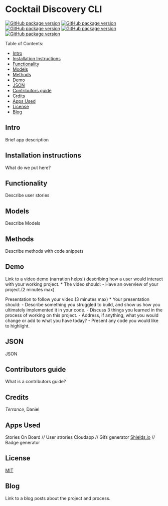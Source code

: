 # Cocktail Discovery CLI

[![GitHub package version](https://img.shields.io/badge/Version-0.0.1-brightgreen.svg)](https://github.com/jaytix/module-one-final-project-guidelines-web-121117/tree/oleg)
[![GitHub package version](https://img.shields.io/badge/License-MIT-brightgreen.svg)](https://creativecommons.org/licenses/by/4.0/)
[![GitHub package version](https://img.shields.io/badge/School-Flatiron%20School-brightgreen.svg)](https://flatironschool.com/)
[![GitHub package version](https://img.shields.io/badge/Class-web--121117-brightgreen.svg)](https://github.com/jaytix/module-one-final-project-guidelines-web-121117/tree/oleg)
[![GitHub package version](https://img.shields.io/badge/Team-Josh%20%7C%20Oleg-brightgreen.svg)](https://github.com/jaytix/module-one-final-project-guidelines-web-121117/tree/oleg)



Table of Contents:
- [Intro](#intro)
- [Installation Instructions](#installation-instructions)
- [Functionality](#functionality)
- [Models](#models)
- [Methods](#methods)
- [Demo](#demo)
- [JSON](#json)
- [Contributors guide](#contributirs-guide)
- [Crdits](#credits)
- [Apps Used](#apps-used)
- [License](#license)
- [Blog](#blog)

## Intro
Brief app description

## Installation instructions
What do we put here?

## Functionality
Describe user stories

## Models
Describe Models

## Methods
Describe methods with code snippets

## Demo
Link to a video demo (narration helps!) describing how a user would interact with your working project.
    * The video should:
      - Have an overview of your project.(2 minutes max)

Presentation to follow your video.(3 minutes max)
    * Your presentation should:
      - Describe something you struggled to build, and show us how you ultimately implemented it in your code.
      - Discuss 3 things you learned in the process of working on this project.
      - Address, if anything, what you would change or add to what you have today?
      - Present any code you would like to highlight.

## JSON
JSON

## Contributors guide
What is a contributors guide?

## Credits
_Terrance_, Daniel

## Apps Used
Stories On Board // User strories
Cloudapp // Gifs generator
[Shields.io](https://shields.io/) // Badge generator

## License
[MIT](https://creativecommons.org/licenses/by/4.0/)

## Blog
Link to a blog posts about the project and process.
